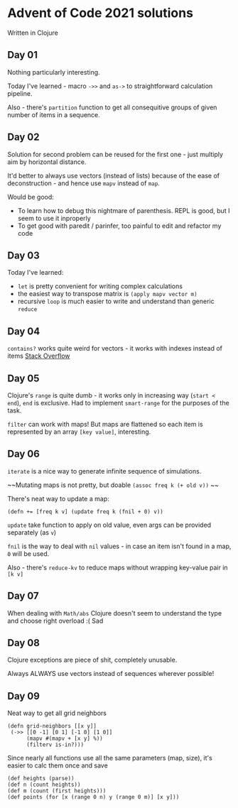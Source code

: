# Advent of Code 2021 solutions

Written in Clojure

## Day 01

Nothing particularly interesting. 

Today I've learned - macro `->>` and `as->` to straightforward calculation pipeline.

Also - there's `partition` function to get all consequitive groups of given number of items in a sequence.

## Day 02

Solution for second problem can be reused for the first one - just multiply aim by horizontal distance.

It'd better to always use vectors (instead of lists) because of the ease of deconstruction - and hence use `mapv` instead of `map`.

Would be good:
- To learn how to debug this nightmare of parenthesis. REPL is good, but I seem to use it inproperly
- To get good with paredit / parinfer, too painful to edit and refactor my code

## Day 03

Today I've learned:
- `let` is pretty convenient for writing complex calculations
- the easiest way to transpose matrix is `(apply mapv vector m)`
- recursive `loop` is much easier to write and understand than generic `reduce`

## Day 04

`contains?` works quite weird for vectors - it works with indexes instead of items [Stack Overflow](https://stackoverflow.com/questions/3249334/test-whether-a-list-contains-a-specific-value-in-clojure)

## Day 05

Clojure's `range` is quite dumb - it works only in increasing way (`start < end`), `end` is exclusive.
Had to implement `smart-range` for the purposes of the task.

`filter` can work with maps! But maps are flattened so each item is represented by an array `[key value]`, interesting.

## Day 06

`iterate` is a nice way to generate infinite sequence of simulations.

~~Mutating maps is not pretty, but doable `(assoc freq k (+ old v))` ~~

There's neat way to update a map:

```
(defn += [freq k v] (update freq k (fnil + 0) v))
```

`update` take function to apply on old value, even args can be provided separately (as `v`)

`fnil` is the way to deal with `nil` values - in case an item isn't found in a map, `0` will be used.

Also - there's `reduce-kv` to reduce maps without wrapping key-value pair in `[k v]`

## Day 07

When dealing with `Math/abs` Clojure doesn't seem to understand the type and choose right overload :( Sad

## Day 08

Clojure exceptions are piece of shit, completely unusable. 

Always ALWAYS use vectors instead of sequences wherever possible!

## Day 09

Neat way to get all grid neighbors
```
(defn grid-neighbors [[x y]]
 (->> [[0 -1] [0 1] [-1 0] [1 0]]
      (mapv #(mapv + [x y] %))
      (filterv is-in?)))
```

Since nearly all functions use all the same parameters (map, size), it's easier to calc them once and save
```
(def heights (parse))
(def n (count heights))
(def m (count (first heights)))
(def points (for [x (range 0 n) y (range 0 m)] [x y]))
```
